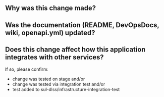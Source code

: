 ## Why was this change made?



## Was the documentation (README, DevOpsDocs, wiki, openapi.yml) updated?



## Does this change affect how this application integrates with other services?

If so, please confirm:
- change was tested on stage   and/or
- change was tested via integration test   and/or
- test added to sul-dlss/infrastructure-integration-test
